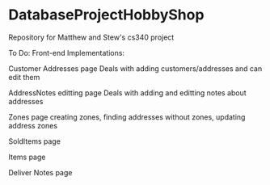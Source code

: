 # DatabaseProjectHobbyShop
Repository for Matthew and Stew's cs340 project


To Do:
Front-end Implementations:

Customer Addresses page
  Deals with adding customers/addresses and can edit them

AddressNotes editting page
  Deals with adding and editting notes about addresses

Zones page
  creating zones, finding addresses without zones, updating address zones

SoldItems page

Items page

Deliver Notes page


